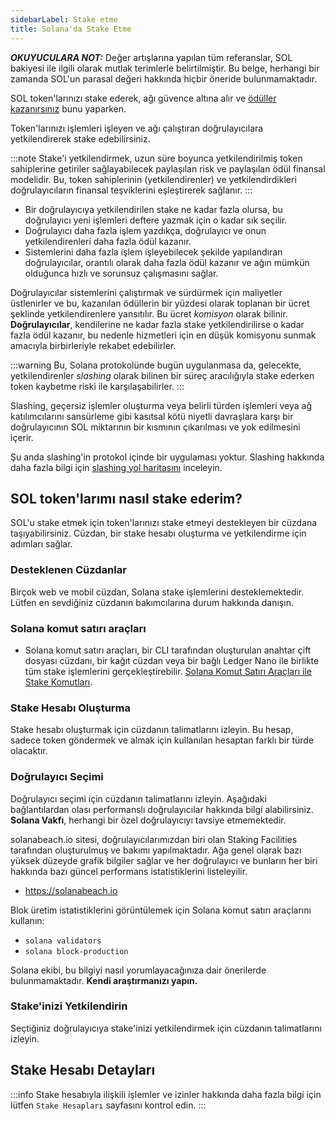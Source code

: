 ```yaml
---
sidebarLabel: Stake etme
title: Solana'da Stake Etme
---
```


**_OKUYUCULARA NOT:_** Değer artışlarına yapılan tüm referanslar, SOL bakiyesi ile ilgili olarak mutlak terimlerle belirtilmiştir. Bu belge, herhangi bir zamanda SOL'un parasal değeri hakkında hiçbir öneride bulunmamaktadır.

SOL token'larınızı stake ederek, ağı güvence altına alır ve [ödüller kazanırsınız](https://docs.solanalabs.com/implemented-proposals/staking-rewards) bunu yaparken.

Token'larınızı işlemleri işleyen ve ağı çalıştıran doğrulayıcılara yetkilendirerek stake edebilirsiniz.

:::note
Stake'i yetkilendirmek, uzun süre boyunca yetkilendirilmiş token sahiplerine getiriler sağlayabilecek paylaşılan risk ve paylaşılan ödül finansal modelidir. Bu, token sahiplerinin (yetkilendirenler) ve yetkilendirdikleri doğrulayıcıların finansal teşviklerini eşleştirerek sağlanır.
:::

- Bir doğrulayıcıya yetkilendirilen stake ne kadar fazla olursa, bu doğrulayıcı yeni işlemleri deftere yazmak için o kadar sık seçilir.
- Doğrulayıcı daha fazla işlem yazdıkça, doğrulayıcı ve onun yetkilendirenleri daha fazla ödül kazanır.
- Sistemlerini daha fazla işlem işleyebilecek şekilde yapılandıran doğrulayıcılar, orantılı olarak daha fazla ödül kazanır ve ağın mümkün olduğunca hızlı ve sorunsuz çalışmasını sağlar.

Doğrulayıcılar sistemlerini çalıştırmak ve sürdürmek için maliyetler üstlenirler ve bu, kazanılan ödüllerin bir yüzdesi olarak toplanan bir ücret şeklinde yetkilendirenlere yansıtılır. Bu ücret _komisyon_ olarak bilinir. **Doğrulayıcılar**, kendilerine ne kadar fazla stake yetkilendirilirse o kadar fazla ödül kazanır, bu nedenle hizmetleri için en düşük komisyonu sunmak amacıyla birbirleriyle rekabet edebilirler.

:::warning
Bu, Solana protokolünde bugün uygulanmasa da, gelecekte, yetkilendirenler _slashing_ olarak bilinen bir süreç aracılığıyla stake ederken token kaybetme riski ile karşılaşabilirler.
:::

Slashing, geçersiz işlemler oluşturma veya belirli türden işlemleri veya ağ katılımcılarını sansürleme gibi kasıtsal kötü niyetli davraşlara karşı bir doğrulayıcının SOL miktarının bir kısmının çıkarılması ve yok edilmesini içerir. 

Şu anda slashing'in protokol içinde bir uygulaması yoktur. Slashing hakkında daha fazla bilgi için [slashing yol haritasını](https://docs.solanalabs.com/proposals/optimistic-confirmation-and-slashing#slashing-roadmap) inceleyin.

## SOL token'larımı nasıl stake ederim?

SOL'u stake etmek için token'larınızı stake etmeyi destekleyen bir cüzdana taşıyabilirsiniz. Cüzdan, bir stake hesabı oluşturma ve yetkilendirme için adımları sağlar.

### Desteklenen Cüzdanlar

Birçok web ve mobil cüzdan, Solana stake işlemlerini desteklemektedir. Lütfen en sevdiğiniz cüzdanın bakımcılarına durum hakkında danışın.

### Solana komut satırı araçları

- Solana komut satırı araçları, bir CLI tarafından oluşturulan anahtar çift dosyası cüzdanı, bir kağıt cüzdan veya bir bağlı Ledger Nano ile birlikte tüm stake işlemlerini gerçekleştirebilir. [Solana Komut Satırı Araçları ile Stake Komutları](https://docs.solanalabs.com/cli/examples/delegate-stake).

### Stake Hesabı Oluşturma

Stake hesabı oluşturmak için cüzdanın talimatlarını izleyin. Bu hesap, sadece token göndermek ve almak için kullanılan hesaptan farklı bir türde olacaktır.

### Doğrulayıcı Seçimi

Doğrulayıcı seçimi için cüzdanın talimatlarını izleyin. Aşağıdaki bağlantılardan olası performanslı doğrulayıcılar hakkında bilgi alabilirsiniz. **Solana Vakfı**, herhangi bir özel doğrulayıcıyı tavsiye etmemektedir.

solanabeach.io sitesi, doğrulayıcılarımızdan biri olan Staking Facilities tarafından oluşturulmuş ve bakımı yapılmaktadır. Ağa genel olarak bazı yüksek düzeyde grafik bilgiler sağlar ve her doğrulayıcı ve bunların her biri hakkında bazı güncel performans istatistiklerini listeleyilir.

- https://solanabeach.io

Blok üretim istatistiklerini görüntülemek için Solana komut satırı araçlarını kullanın:

- `solana validators`
- `solana block-production`

Solana ekibi, bu bilgiyi nasıl yorumlayacağınıza dair önerilerde bulunmamaktadır. **Kendi araştırmanızı yapın.**

### Stake'inizi Yetkilendirin

Seçtiğiniz doğrulayıcıya stake'inizi yetkilendirmek için cüzdanın talimatlarını izleyin.

## Stake Hesabı Detayları

:::info
Stake hesabıyla ilişkili işlemler ve izinler hakkında daha fazla bilgi için lütfen `Stake Hesapları` sayfasını kontrol edin.
:::